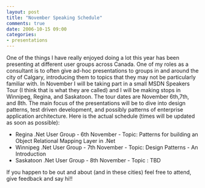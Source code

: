 ```yaml
---
layout: post
title: "November Speaking Schedule"
comments: true
date: 2006-10-15 09:00
categories:
- presentations
---
```


One of the things I have really enjoyed doing a lot this year has been presenting at different user groups across Canada. One of my roles as a consultant is to often give ad-hoc presentations to groups in and around the city of Calgary, introducing them to topics that they may not be particularly familiar with. 
In November I will be taking part in a small MSDN Speakers Tour (I think that is what they are called) and I will be making stops in Winnipeg, Regina, and Saskatoon. The tour dates are November 6th,7th, and 8th. The main focus of the presentations will be to dive into design patterns, test driven development, and possibly patterns of enterprise application architecture. 
Here is the actual schedule (times will be updated as soon as possible): <ul> <li>Regina .Net User Group - 6th November - Topic: Patterns for building an Object Relational Mapping Layer in .Net</li> <li>Winnipeg .Net User Group - 7th November - Topic: Design Patterns - An Introduction</li> <li>Saskatoon .Net User Group - 8th November - Topic : TBD</li></ul> 
If you happen to be out and about (and in these cities) feel free to attend, give feedback and say hi!!




